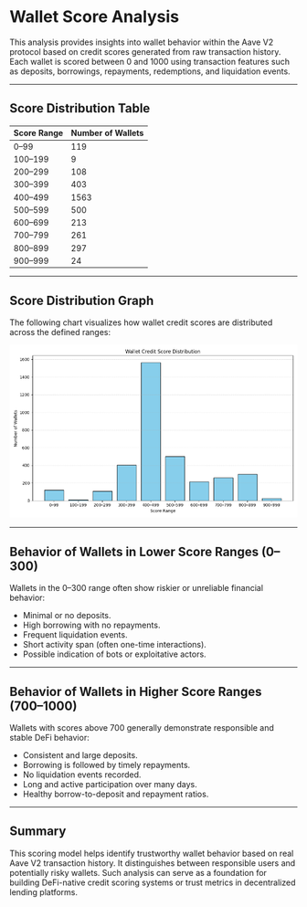 # Wallet Score Analysis

This analysis provides insights into wallet behavior within the Aave V2 protocol based on credit scores generated from raw transaction history. Each wallet is scored between 0 and 1000 using transaction features such as deposits, borrowings, repayments, redemptions, and liquidation events.

---

## Score Distribution Table

| Score Range | Number of Wallets |
|-------------|-------------------|
| 0–99        | 119               |
| 100–199     | 9                 |
| 200–299     | 108               |
| 300–399     | 403               |
| 400–499     | 1563              |
| 500–599     | 500               |
| 600–699     | 213               |
| 700–799     | 261               |
| 800–899     | 297               |
| 900–999     | 24                |

---

## Score Distribution Graph

The following chart visualizes how wallet credit scores are distributed across the defined ranges:

![Score Distribution](score_distribution.png)

---

## Behavior of Wallets in Lower Score Ranges (0–300)

Wallets in the 0–300 range often show riskier or unreliable financial behavior:
- Minimal or no deposits.
- High borrowing with no repayments.
- Frequent liquidation events.
- Short activity span (often one-time interactions).
- Possible indication of bots or exploitative actors.

---

## Behavior of Wallets in Higher Score Ranges (700–1000)

Wallets with scores above 700 generally demonstrate responsible and stable DeFi behavior:
- Consistent and large deposits.
- Borrowing is followed by timely repayments.
- No liquidation events recorded.
- Long and active participation over many days.
- Healthy borrow-to-deposit and repayment ratios.

---

## Summary

This scoring model helps identify trustworthy wallet behavior based on real Aave V2 transaction history. It distinguishes between responsible users and potentially risky wallets. Such analysis can serve as a foundation for building DeFi-native credit scoring systems or trust metrics in decentralized lending platforms.
